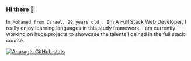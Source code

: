 ### Hi there 👋
I`m Mohamed from Israel, 29 years old .
I`m A Full Stack Web Developer, I really enjoy learning languages in this study framework.
I am currently working on huge projects to showcase the talents I gained in the full stack course.

[![Anurag's GitHub stats](https://github-readme-stats.vercel.app/api?username=Washah)](https://github.com/anuraghazra/github-readme-stats)
